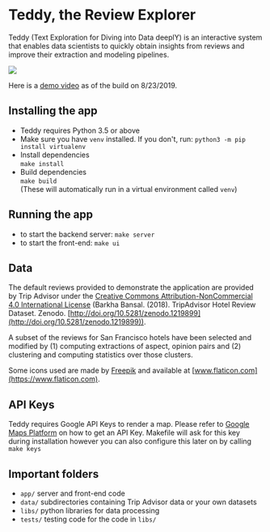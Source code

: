 # Teddy, the Review Explorer
Teddy (Text Exploration for Diving into Data deeplY) is an interactive system that enables data scientists to quickly obtain insights from reviews and improve their extraction and modeling pipelines.

![](Teddy_CHI.gif)

Here is a [demo video](https://drive.google.com/open?id=1bAu0FXF6t6I2ESuEFcvcYX-M6WJWi3so) as of the build on 8/23/2019.

## Installing the app
* Teddy requires Python 3.5 or above
* Make sure you have `venv` installed. If you don't, run: `python3 -m pip install virtualenv`
* Install dependencies\
`make install`
* Build dependencies\
`make build`\
(These will automatically run in a virtual environment called `venv`)

## Running the app
* to start the backend server:
`make server`
* to start the front-end:
`make ui`

## Data
The default reviews provided to demonstrate the application are provided by Trip Advisor under the [Creative Commons Attribution-NonCommercial 4.0 International License](https://creativecommons.org/licenses/by-nc/4.0/legalcode) (Barkha Bansal. (2018). TripAdvisor Hotel Review Dataset. Zenodo. [http://doi.org/10.5281/zenodo.1219899](http://doi.org/10.5281/zenodo.1219899)). 

A subset of the reviews for San Francisco hotels have been selected and modified by (1) computing extractions of aspect, opinion pairs and (2) clustering and computing statistics over those clusters.

Some icons used are made by [Freepik](https://www.flaticon.com/authors/freepik) and available at [www.flaticon.com](https://www.flaticon.com).

## API Keys
Teddy requires Google API Keys to render a map. Please refer to [Google Maps Platform](https://developers.google.com/maps/documentation/embed/get-api-key) on how to get an API Key. Makefile will ask for this key during installation however you can also configure this later on by calling `make keys`

## Important folders
* `app/` server and front-end code
* `data/` subdirectories containing Trip Advisor data or your own datasets
* `libs/` python libraries for data processing
* `tests/` testing code for the code in `libs/`

